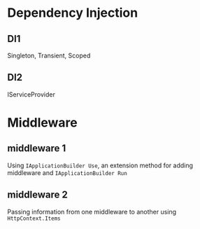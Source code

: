 # Dependency Injection
## DI1
Singleton, Transient, Scoped

## DI2
IServiceProvider

# Middleware
## middleware 1
Using `IApplicationBuilder Use`, an extension method for adding middleware and `IApplicationBuilder Run`

## middleware 2
Passing information from one middleware to another using `HttpContext.Items`
